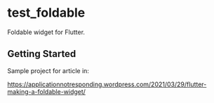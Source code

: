 # test_foldable

Foldable widget for Flutter.

## Getting Started

Sample project for article in:

https://applicationnotresponding.wordpress.com/2021/03/29/flutter-making-a-foldable-widget/